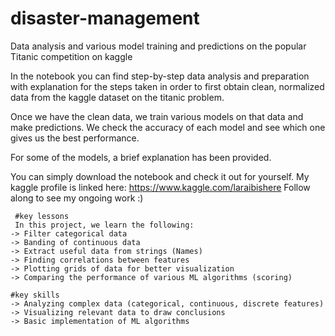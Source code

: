 # disaster-management
 Data analysis and various model training and predictions on the popular Titanic competition on kaggle

 In the notebook you can find step-by-step data analysis and preparation with explanation for the steps taken in order to first obtain clean, normalized data from the kaggle dataset on the titanic problem.

Once we have the clean data, we train various models on that data and make predictions. We check the accuracy of each model and see which one gives us the best performance.

For some of the models, a brief explanation has been provided.

You can simply download the notebook and check it out for yourself.
My kaggle profile is linked here: https://www.kaggle.com/laraibishere
Follow along to see my ongoing work :)

     #key lessons
     In this project, we learn the following:
    -> Filter categorical data
    -> Banding of continuous data
    -> Extract useful data from strings (Names)
    -> Finding correlations between features
    -> Plotting grids of data for better visualization
    -> Comparing the performance of various ML algorithms (scoring)

    #key skills
    -> Analyzing complex data (categorical, continuous, discrete features)
    -> Visualizing relevant data to draw conclusions
    -> Basic implementation of ML algorithms




